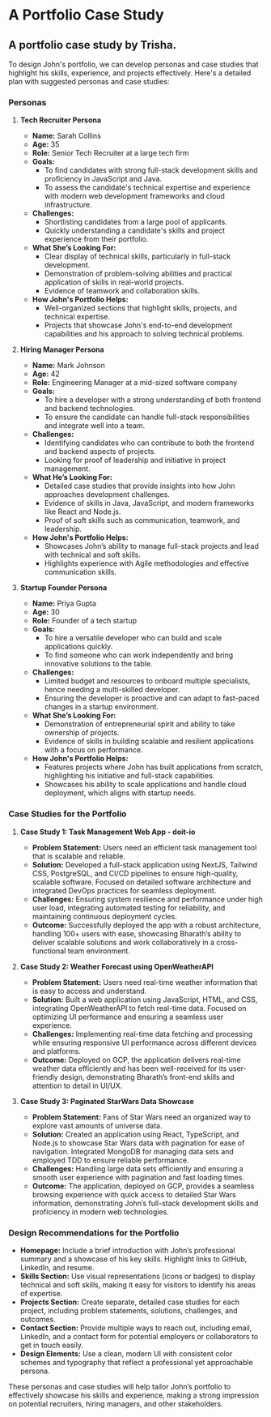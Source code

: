 # A Portfolio Case Study
A portfolio case study by Trisha.
---
To design John's portfolio, we can develop personas and case studies that highlight his skills, experience, and projects effectively. Here's a detailed plan with suggested personas and case studies:

### Personas

1. **Tech Recruiter Persona**
   - **Name:** Sarah Collins
   - **Age:** 35
   - **Role:** Senior Tech Recruiter at a large tech firm
   - **Goals:** 
     - To find candidates with strong full-stack development skills and proficiency in JavaScript and Java.
     - To assess the candidate's technical expertise and experience with modern web development frameworks and cloud infrastructure.
   - **Challenges:** 
     - Shortlisting candidates from a large pool of applicants.
     - Quickly understanding a candidate's skills and project experience from their portfolio.
   - **What She’s Looking For:** 
     - Clear display of technical skills, particularly in full-stack development.
     - Demonstration of problem-solving abilities and practical application of skills in real-world projects.
     - Evidence of teamwork and collaboration skills.
   - **How John's Portfolio Helps:**
     - Well-organized sections that highlight skills, projects, and technical expertise.
     - Projects that showcase John's end-to-end development capabilities and his approach to solving technical problems.

2. **Hiring Manager Persona**
   - **Name:** Mark Johnson
   - **Age:** 42
   - **Role:** Engineering Manager at a mid-sized software company
   - **Goals:** 
     - To hire a developer with a strong understanding of both frontend and backend technologies.
     - To ensure the candidate can handle full-stack responsibilities and integrate well into a team.
   - **Challenges:**
     - Identifying candidates who can contribute to both the frontend and backend aspects of projects.
     - Looking for proof of leadership and initiative in project management.
   - **What He’s Looking For:**
     - Detailed case studies that provide insights into how John approaches development challenges.
     - Evidence of skills in Java, JavaScript, and modern frameworks like React and Node.js.
     - Proof of soft skills such as communication, teamwork, and leadership.
   - **How John's Portfolio Helps:**
     - Showcases John’s ability to manage full-stack projects and lead with technical and soft skills.
     - Highlights experience with Agile methodologies and effective communication skills.

3. **Startup Founder Persona**
   - **Name:** Priya Gupta
   - **Age:** 30
   - **Role:** Founder of a tech startup
   - **Goals:**
     - To hire a versatile developer who can build and scale applications quickly.
     - To find someone who can work independently and bring innovative solutions to the table.
   - **Challenges:**
     - Limited budget and resources to onboard multiple specialists, hence needing a multi-skilled developer.
     - Ensuring the developer is proactive and can adapt to fast-paced changes in a startup environment.
   - **What She’s Looking For:**
     - Demonstration of entrepreneurial spirit and ability to take ownership of projects.
     - Evidence of skills in building scalable and resilient applications with a focus on performance.
   - **How John's Portfolio Helps:**
     - Features projects where John has built applications from scratch, highlighting his initiative and full-stack capabilities.
     - Showcases his ability to scale applications and handle cloud deployment, which aligns with startup needs.

### Case Studies for the Portfolio

1. **Case Study 1: Task Management Web App - doit-io**
   - **Problem Statement:** Users need an efficient task management tool that is scalable and reliable.
   - **Solution:** Developed a full-stack application using NextJS, Tailwind CSS, PostgreSQL, and CI/CD pipelines to ensure high-quality, scalable software. Focused on detailed software architecture and integrated DevOps practices for seamless deployment.
   - **Challenges:** Ensuring system resilience and performance under high user load, integrating automated testing for reliability, and maintaining continuous deployment cycles.
   - **Outcome:** Successfully deployed the app with a robust architecture, handling 100+ users with ease, showcasing Bharath’s ability to deliver scalable solutions and work collaboratively in a cross-functional team environment.

2. **Case Study 2: Weather Forecast using OpenWeatherAPI**
   - **Problem Statement:** Users need real-time weather information that is easy to access and understand.
   - **Solution:** Built a web application using JavaScript, HTML, and CSS, integrating OpenWeatherAPI to fetch real-time data. Focused on optimizing UI performance and ensuring a seamless user experience.
   - **Challenges:** Implementing real-time data fetching and processing while ensuring responsive UI performance across different devices and platforms.
   - **Outcome:** Deployed on GCP, the application delivers real-time weather data efficiently and has been well-received for its user-friendly design, demonstrating Bharath’s front-end skills and attention to detail in UI/UX.

3. **Case Study 3: Paginated StarWars Data Showcase**
   - **Problem Statement:** Fans of Star Wars need an organized way to explore vast amounts of universe data.
   - **Solution:** Created an application using React, TypeScript, and Node.js to showcase Star Wars data with pagination for ease of navigation. Integrated MongoDB for managing data sets and employed TDD to ensure reliable performance.
   - **Challenges:** Handling large data sets efficiently and ensuring a smooth user experience with pagination and fast loading times.
   - **Outcome:** The application, deployed on GCP, provides a seamless browsing experience with quick access to detailed Star Wars information, demonstrating John’s full-stack development skills and proficiency in modern web technologies.

### Design Recommendations for the Portfolio

- **Homepage:** Include a brief introduction with John’s professional summary and a showcase of his key skills. Highlight links to GitHub, LinkedIn, and resume.
- **Skills Section:** Use visual representations (icons or badges) to display technical and soft skills, making it easy for visitors to identify his areas of expertise.
- **Projects Section:** Create separate, detailed case studies for each project, including problem statements, solutions, challenges, and outcomes.
- **Contact Section:** Provide multiple ways to reach out, including email, LinkedIn, and a contact form for potential employers or collaborators to get in touch easily.
- **Design Elements:** Use a clean, modern UI with consistent color schemes and typography that reflect a professional yet approachable persona.

These personas and case studies will help tailor John’s portfolio to effectively showcase his skills and experience, making a strong impression on potential recruiters, hiring managers, and other stakeholders.
